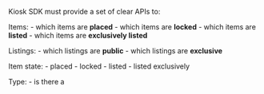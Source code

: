 Kiosk SDK must provide a set of clear APIs to:



Items:
    - which items are **placed**
    - which items are **locked**
    - which items are **listed**
    - which items are **exclusively listed**

Listings:
    - which listings are **public**
    - which listings are **exclusive**

Item state:
    - placed
    - locked
    - listed
    - listed exclusively

Type:
    - is there a 
